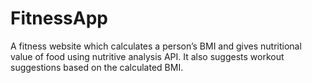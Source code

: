 # FitnessApp
A fitness website which calculates a person’s BMI and gives nutritional value of food using nutritive analysis API. It also suggests workout suggestions based on the calculated BMI.
